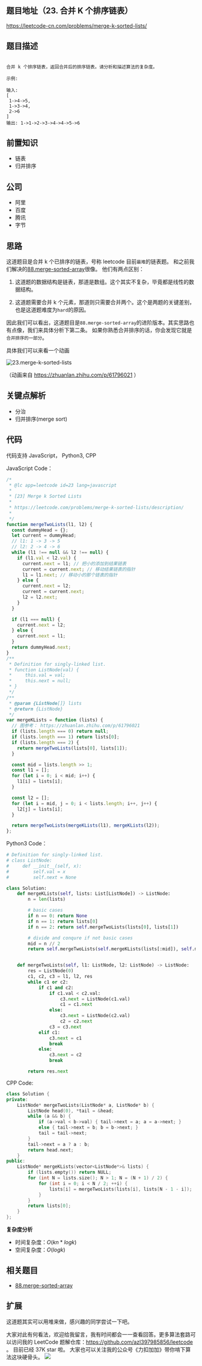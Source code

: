 ## 题目地址（23. 合并 K 个排序链表）

https://leetcode-cn.com/problems/merge-k-sorted-lists/

## 题目描述

```

合并 k 个排序链表，返回合并后的排序链表。请分析和描述算法的复杂度。

示例:

输入:
[
 1->4->5,
 1->3->4,
 2->6
]
输出: 1->1->2->3->4->4->5->6

```

## 前置知识

- 链表
- 归并排序

## 公司

- 阿里
- 百度
- 腾讯
- 字节

## 思路

这道题目是合并 k 个已排序的链表，号称 leetcode 目前`最难`的链表题。 和之前我们解决的[88.merge-sorted-array](./88.merge-sorted-array.md)很像。
他们有两点区别：

1. 这道题的数据结构是链表，那道是数组。这个其实不复杂，毕竟都是线性的数据结构。

2. 这道题需要合并 k 个元素，那道则只需要合并两个。这个是两题的关键差别，也是这道题难度为`hard`的原因。

因此我们可以看出，这道题目是`88.merge-sorted-array`的进阶版本。其实思路也有点像，我们来具体分析下第二条。
如果你熟悉合并排序的话，你会发现它就是`合并排序的一部分`。

具体我们可以来看一个动画

![23.merge-k-sorted-lists](https://tva1.sinaimg.cn/large/007S8ZIlly1ghluds9tu0g30go09ajto.gif)

（动画来自 https://zhuanlan.zhihu.com/p/61796021 ）

## 关键点解析

- 分治
- 归并排序(merge sort)

## 代码

代码支持 JavaScript， Python3, CPP

JavaScript Code：

```js
/*
 * @lc app=leetcode id=23 lang=javascript
 *
 * [23] Merge k Sorted Lists
 *
 * https://leetcode.com/problems/merge-k-sorted-lists/description/
 *
 */
function mergeTwoLists(l1, l2) {
  const dummyHead = {};
  let current = dummyHead;
  // l1: 1 -> 3 -> 5
  // l2: 2 -> 4 -> 6
  while (l1 !== null && l2 !== null) {
    if (l1.val < l2.val) {
      current.next = l1; // 把小的添加到结果链表
      current = current.next; // 移动结果链表的指针
      l1 = l1.next; // 移动小的那个链表的指针
    } else {
      current.next = l2;
      current = current.next;
      l2 = l2.next;
    }
  }

  if (l1 === null) {
    current.next = l2;
  } else {
    current.next = l1;
  }
  return dummyHead.next;
}
/**
 * Definition for singly-linked list.
 * function ListNode(val) {
 *     this.val = val;
 *     this.next = null;
 * }
 */
/**
 * @param {ListNode[]} lists
 * @return {ListNode}
 */
var mergeKLists = function (lists) {
  // 图参考： https://zhuanlan.zhihu.com/p/61796021
  if (lists.length === 0) return null;
  if (lists.length === 1) return lists[0];
  if (lists.length === 2) {
    return mergeTwoLists(lists[0], lists[1]);
  }

  const mid = lists.length >> 1;
  const l1 = [];
  for (let i = 0; i < mid; i++) {
    l1[i] = lists[i];
  }

  const l2 = [];
  for (let i = mid, j = 0; i < lists.length; i++, j++) {
    l2[j] = lists[i];
  }

  return mergeTwoLists(mergeKLists(l1), mergeKLists(l2));
};
```

Python3 Code：

```python
# Definition for singly-linked list.
# class ListNode:
#     def __init__(self, x):
#         self.val = x
#         self.next = None

class Solution:
    def mergeKLists(self, lists: List[ListNode]) -> ListNode:
        n = len(lists)

        # basic cases
        if n == 0: return None
        if n == 1: return lists[0]
        if n == 2: return self.mergeTwoLists(lists[0], lists[1])

        # divide and conqure if not basic cases
        mid = n // 2
        return self.mergeTwoLists(self.mergeKLists(lists[:mid]), self.mergeKLists(lists[mid:n]))


    def mergeTwoLists(self, l1: ListNode, l2: ListNode) -> ListNode:
        res = ListNode(0)
        c1, c2, c3 = l1, l2, res
        while c1 or c2:
            if c1 and c2:
                if c1.val < c2.val:
                    c3.next = ListNode(c1.val)
                    c1 = c1.next
                else:
                    c3.next = ListNode(c2.val)
                    c2 = c2.next
                c3 = c3.next
            elif c1:
                c3.next = c1
                break
            else:
                c3.next = c2
                break

        return res.next
```

CPP Code:

```cpp
class Solution {
private:
    ListNode* mergeTwoLists(ListNode* a, ListNode* b) {
        ListNode head(0), *tail = &head;
        while (a && b) {
            if (a->val < b->val) { tail->next = a; a = a->next; }
            else { tail->next = b; b = b->next; }
            tail = tail->next;
        }
        tail->next = a ? a : b;
        return head.next;
    }
public:
    ListNode* mergeKLists(vector<ListNode*>& lists) {
        if (lists.empty()) return NULL;
        for (int N = lists.size(); N > 1; N = (N + 1) / 2) {
            for (int i = 0; i < N / 2; ++i) {
                lists[i] = mergeTwoLists(lists[i], lists[N - 1 - i]);
            }
        }
        return lists[0];
    }
};
```

**复杂度分析**

- 时间复杂度：$O(kn*logk)$
- 空间复杂度：$O(logk)$

## 相关题目

- [88.merge-sorted-array](./88.merge-sorted-array.md)

## 扩展

这道题其实可以用堆来做，感兴趣的同学尝试一下吧。

大家对此有何看法，欢迎给我留言，我有时间都会一一查看回答。更多算法套路可以访问我的 LeetCode 题解仓库：https://github.com/azl397985856/leetcode 。 目前已经 37K star 啦。
大家也可以关注我的公众号《力扣加加》带你啃下算法这块硬骨头。
![](https://tva1.sinaimg.cn/large/007S8ZIlly1gfcuzagjalj30p00dwabs.jpg)
